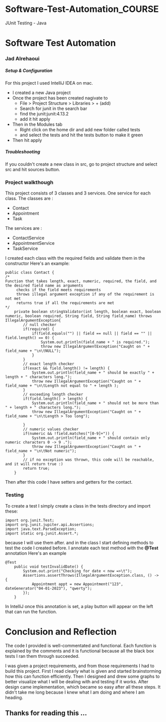 # Software-Test-Automation_COURSE
JUnit Testing - Java

# Software Test Automation 
### Jad Alrehaoui
##### Setup & Configuration
For this project I used IntelliJ IDEA on mac. 
- I created a new Java project
- Once the project has been created nagivate to 
    - File > Project Structure > Libraries > + (add)
    - Search for junit in the search bar
    - find the junit:junit:4.13.2
    - add it hit apply
- Then in the Modules tab
    - Right click on the home dir and add new folder called tests
    - and select the tests and hit the tests button to make it green
- Then hit apply 

##### Troubleshooting
If you couldn't create a new class in src, go to project structure and select src and hit sources button.

### Project walkthough
This project consists of 3 classes and 3 services. One service for each class.
The classes are :
- Contact
- Appointment
- Task

The services are :
- ContactService
- AppointmentService
- TaskService

I created each class with the required fields and validate them in the constructor
Here's an example: 
```
public class Contact {
/*
Function that takes length, exact, numeric, required, the field, and the desired field name as arguments
     checks if the field meets requirements
     throws illegal argument exception if any of the requirement is not met
     returns true if all the requirements are met
*/
    private boolean stringValidator(int length, boolean exact, boolean numeric, boolean required, String field, String field_name) throws IllegalArgumentException{
        // null checker
        if(required) {
            if(field.equals("") || field == null || field == "" || field.length() == 0) {
                System.out.println(field_name + " is required.");
                throw new IllegalArgumentException("Caught on " + field_name + "\n\tNULL");
            }
        }
        // exact length checker
        if(exact && field.length() != length) {
            System.out.println(field_name + " should be exactly " + length + " characters long.");
            throw new IllegalArgumentException("Caught on " + field_name + "\n\tLength not equal to " + length );
        }
        // exceeding length checker
        if(field.length() > length) {
            System.out.println(field_name + " should not be more than " + length + " characters long.");
            throw new IllegalArgumentException("Caught on " + field_name + "\n\tLength > Too long");

        }
        // numeric values checker
        if(numeric && !field.matches("[0-9]+")) {
            System.out.println(field_name + " should contain only numeric characters 0 -> 9 .");
            throw new IllegalArgumentException("Caught on " + field_name + "\n\tNot numeric");
        }
        // if no exception was thrown, this code will be reachable, and it will return true :)
        return true;
    }
```
Then after this code I have setters and getters for the contact.

### Testing
To create a test I simply create a class in the tests directory and import these:
```
import org.junit.Test;
import org.junit.jupiter.api.Assertions;
import java.text.ParseException;
import static org.junit.Assert.*;
```
because I will use them after.
and in the class I start defining methods to test the code I created before. 
I annotate each test method with the **@Test** annotation
Here's an example
```
@Test
    public void testInvalidDate() {
        System.out.print("Checking for date < now =>\t");
        Assertions.assertThrows(IllegalArgumentException.class, () -> {
            Appointment appt = new Appointment("123", dateGenerator("04-01-2023"), "qwerty");
        });
    }
```
In IntelliJ once this annotation is set, a play button will appear on the left that can run the function. 

# Conclusion and Reflection

The code I provided is well-commentated and functional.
Each function is explained by the comments and it is functional because all the black box tests I ran them through succeeded. 

I was given a project requirements, and from those requirements I had to build this project.
First I read clearly what is given and started brainstorming how this can function efficiently. 
Then I designed and drew some graphs to better visualize what I will be dealing with and testing if it works. 
After design came implementation, which became so easy after all these steps. It didn't take me long because I knew what I am doing and where I am heading. 

## Thanks for reading this ...
